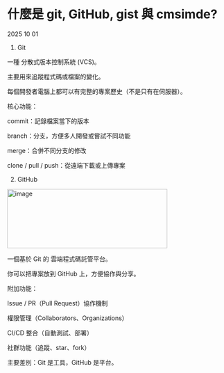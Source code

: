 # 什麼是 git, GitHub, gist 與 cmsimde?
2025 10 01
1. Git

一種 分散式版本控制系統 (VCS)。

主要用來追蹤程式碼或檔案的變化。

每個開發者電腦上都可以有完整的專案歷史（不是只有在伺服器）。

核心功能：

commit：記錄檔案當下的版本

branch：分支，方便多人開發或嘗試不同功能

merge：合併不同分支的修改

clone / pull / push：從遠端下載或上傳專案

2. GitHub
 <img width="369" height="136" alt="image" src="https://github.com/user-attachments/assets/423f6f1e-ee10-49c7-86db-b408a965ee67" />
 
一個基於 Git 的 雲端程式碼託管平台。

你可以把專案放到 GitHub 上，方便協作與分享。

附加功能：

Issue / PR（Pull Request）協作機制

權限管理（Collaborators、Organizations）

CI/CD 整合（自動測試、部署）

社群功能（追蹤、star、fork）

主要差別：Git 是工具，GitHub 是平台。
